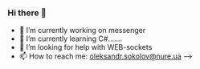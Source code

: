 ### Hi there 👋

- 🔭 I’m currently working on messenger
- 🌱 I’m currently learning C#.......
- 🤔 I’m looking for help with WEB-sockets
- 📫 How to reach me: oleksandr.sokolov@nure.ua
-->
